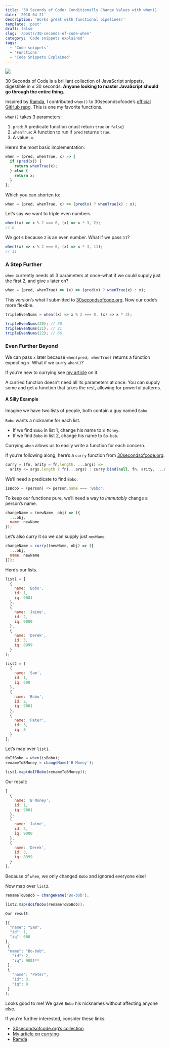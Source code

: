 ```yaml
---
title: '30 Seconds of Code: Conditionally Change Values with when()'
date: '2018-04-21'
description: 'Works great with functional pipelines!'
template: 'post'
draft: false
slug: '/posts/30-seconds-of-code-when'
category: 'Code snippets explained'
tags:
  - 'Code snippets'
  - 'Functions'
  - 'Code Snippets Explained'
---
```


![](https://cdn-images-1.medium.com/max/1600/1*Ye9GrpJqOsiaZPbMeZkpGQ.png)

30 Seconds of Code is a brilliant collection of JavaScript snippets, digestible in ≤ 30 seconds. **Anyone looking to master JavaScript should go through the entire thing.**

Inspired by [Ramda](http://ramdajs.com/docs/#when), I contributed `when()` to 30secondsofcode’s [official GitHub repo](https://github.com/Chalarangelo/30-seconds-of-code/pull/652). This is one my favorite functions.

`when()` takes 3 parameters:

1.  `pred`: A predicate function (must return `true` or `false`)
2.  `whenTrue`: A function to run if `pred` returns `true`.
3.  A value: `x`.

Here’s the most basic implementation:

```js
when = (pred, whenTrue, x) => {
  if (pred(x)) {
    return whenTrue(x);
  } else {
    return x;
  }
};
```

Which you can shorten to:

```js
when = (pred, whenTrue, x) => (pred(x) ? whenTrue(x) : x);
```

Let’s say we want to triple even numbers

```js
when((x) => x % 2 === 0, (x) => x * 3, 2);
// 6
```

We got `6` because `2` is an even number. What if we pass `11`?

```js
when((x) => x % 2 === 0, (x) => x * 3, 11);
// 11
```

### A Step Further

`when` currently needs all 3 parameters at once–what if we could supply just the first 2, and give `x` later on?

```js
when = (pred, whenTrue) => (x) => (pred(x) ? whenTrue(x) : x);
```

This version’s what I submitted to [30secondsofcode.org](https://30secondsofcode.org/function#when). Now our code’s more flexible.

```js
tripleEvenNums = when((x) => x % 2 === 0, (x) => x * 3);

tripleEvenNums(20); // 60
tripleEvenNums(21); // 21
tripleEvenNums(22); // 66
```

### Even Further Beyond

We can pass `x` later because `when(pred, whenTrue)` returns a function expecting `x`. What if we curry `when()`?

If you’re new to currying see [my article](https://medium.com/front-end-hacking/how-does-javascripts-curry-actually-work-8d5a6f891499) on it.

A curried function doesn’t need all its parameters at once. You can supply some and get a function that takes the rest, allowing for powerful patterns.

#### A Silly Example

Imagine we have two lists of people, both contain a guy named `Bobo`.

`Bobo` wants a nickname for each list.

- If we find `Bobo` in list 1, change his name to `B Money`.
- If we find `Bobo` in list 2, change his name to `Bo-bob`.

Currying `when` allows us to easily write a function for each concern.

If you’re following along, here’s a `curry` function from [30secondsofcode.org](https://30secondsofcode.org/function#curry).

```js
curry = (fn, arity = fn.length, ...args) =>
  arity <= args.length ? fn(...args) : curry.bind(null, fn, arity, ...args);
```

We’ll need a predicate to find `Bobo`.

```js
isBobo = (person) => person.name === 'Bobo';
```

To keep our functions pure, we’ll need a way to _immutably_ change a person’s name.

```js
changeName = (newName, obj) => ({
  ...obj,
  name: newName
});
```

Let’s also curry it so we can supply just `newName`.

```js
changeName = curry((newName, obj) => ({
  ...obj,
  name: newName
}));
```

Here’s our lists.

```js
list1 = [
  {
    name: 'Bobo',
    id: 1,
    iq: 9001
  },
  {
    name: 'Jaime',
    id: 2,
    iq: 9000
  },
  {
    name: 'Derek',
    id: 3,
    iq: 8999
  }
];

list2 = [
  {
    name: 'Sam',
    id: 1,
    iq: 600
  },
  {
    name: 'Bobo',
    id: 2,
    iq: 9001
  },
  {
    name: 'Peter',
    id: 3,
    iq: 8
  }
];
```

Let’s map over `list1`.

```js
doIfBobo = when(isBobo);
renameToBMoney = changeName('B Money');

list1.map(doIfBobo(renameToBMoney));
```

Our result:

```js
[
  {
    name: 'B Money',
    id: 1,
    iq: 9001
  },
  {
    name: 'Jaime',
    id: 2,
    iq: 9000
  },
  {
    name: 'Derek',
    id: 3,
    iq: 8999
  }
];
```

Because of `when`, we only changed `Bobo` and ignored everyone else!

Now map over `list2`.

```js
renameToBoBob = changeName('Bo-bob');

list2.map(doIfBobo(renameToBoBob));
```

```js
Our result:

[{
  "name": "Sam",
  "id": 1,
  "iq": 600
},
 {
 "name": "Bo-bob",
   "id": 2,
   "iq": 9001**
 },
 {
   "name": "Peter",
   "id": 3,
   "iq": 8
 }
];
```

Looks good to me! We gave `Bobo` his nicknames without affecting anyone else.

If you’re further interested, consider these links:

- [30secondsofcode.org’s collection](https://30secondsofcode.org/array)
- [My article on currying](https://medium.com/front-end-hacking/how-does-javascripts-curry-actually-work-8d5a6f891499)
- [Ramda](http://ramdajs.com/docs/)
